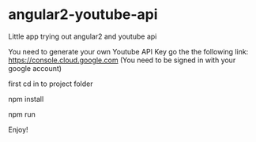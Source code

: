 # angular2-youtube-api
Little app trying out angular2 and youtube api

You need to generate your own Youtube API Key
go the the following link:
https://console.cloud.google.com (You need to be signed in with your google account)

first cd in to project folder

npm install

npm run

Enjoy!


